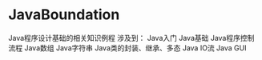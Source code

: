 # JavaBoundation
Java程序设计基础的相关知识例程
涉及到：
Java入门
Java基础
Java程序控制流程
Java数组
Java字符串
Java类的封装、继承、多态
Java IO流
Java GUI
